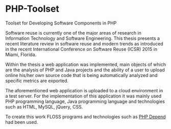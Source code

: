 # PHP-Toolset
Toolset for Developing Software Components in PHP


Software reuse is currently one of the major areas of research in Information Technology and Software Engineering. 
This thesis presents a recent literature review in software reuse and modern trends as introduced in the recent International 
Conference on Software Reuse (ICSR) 2015 in Miami, Florida. 

Within the thesis a web application was implemented, main objects of which are  the analysis of PHP and Java projects and 
the ability of a user to upload online his/her own source code that is being automatically analyzed and specific metrics 
are exported. 

The aforementioned web application is uploaded to a cloud environment in a test server. For the implementation of this 
application it was mainly used PHP programming language, Java programming language and technologies such as HTML, MySQL, 
jQuery, CSS. 

To create this work FLOSS programs and technologies such as <a href="https://pdepend.org/">PHP Depend</a> had been used.
